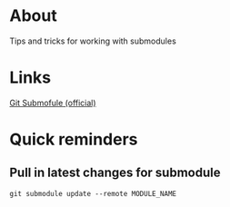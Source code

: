# About
Tips and tricks for working with submodules

# Links
[Git Submofule (official)](https://git-scm.com/book/en/v2/Git-Tools-Submodules)

# Quick reminders

## Pull in latest changes for submodule
```
git submodule update --remote MODULE_NAME
```
